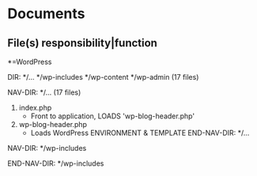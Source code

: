 # Documents

## File(s) responsibility|function

*=WordPress

DIR: */...
     */wp-includes
     */wp-content
     */wp-admin
    (17 files)

NAV-DIR: */... (17 files)
1. index.php
    - Front to application, LOADS 'wp-blog-header.php'
2. wp-blog-header.php
    - Loads WordPress ENVIRONMENT & TEMPLATE
END-NAV-DIR: */...


NAV-DIR: */wp-includes

END-NAV-DIR: */wp-includes